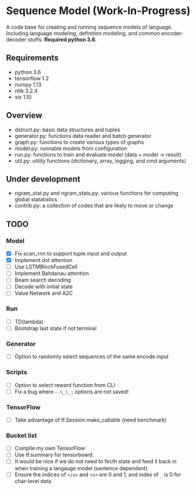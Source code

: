 # Sequence Model (Work-In-Progress)

A code base for creating and running sequence models of language. Including
language modeling, definition modeling, and common encoder-decoder stuffs.
**Required python 3.6**.

## Requirements

- python 3.6
- tensorflow 1.2
- numpy 1.13
- nltk 3.2.4
- six 1.10

## Overview

- dstruct.py: basic data structures and tuples
- generator.py: functions data reader and batch generator
- graph.py: functions to create various types of graphs
- model.py: runnable models from configuration
- run.py: functions to train and evaluate model (data + model -> result)
- util.py: utility functions (dictionary, array, logging, and cmd arguments)

## Under development

- ngram_stat.py and ngram_stats.py: various functions for computing global statatistics
- contrib.py: a collection of codes that are likely to move or change

## TODO

### Model

- [x] Fix scan_rnn to support tuple input and output
- [x] Implement dot attention
- [ ] Use LSTMBlockFusedCell
- [ ] Implement Bahdanau attention
- [ ] Beam search decoding
- [ ] Decode with initial state
- [ ] Value Network and A2C

### Run

- [ ] TD(lambda)
- [ ] Bootstrap last state if not terminal

### Generator

- [ ] Option to randomly select sequences of the same encode input

### Scripts

- [ ] Option to select reward function from CLI
- [ ] Fix a bug where `--\_\_:` options are not saved!

### TensorFlow

- [ ] Take advantage of tf.Session.make_callable (need benchmark)

### Bucket list

- [ ] Compile my own TensorFlow
- [ ] Use tf.summary for tensorboard.
- [ ] It would be nice if we do not need to fecth state and feed it back in when
      training a langauge model (sentence dependent).
- [ ] Ensure the indices of `</s>` and `<s>` are 0 and 1,
      and index of `_` is 0 for char-level data
